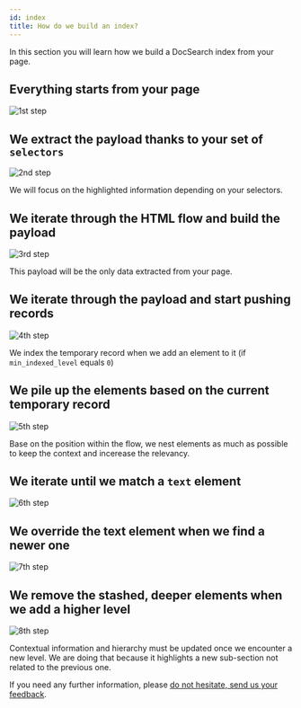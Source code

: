 ```yaml
---
id: index
title: How do we build an index?
---
```


In this section you will learn how we build a DocSearch index from your page.

## Everything starts from your page

<img src="https://docsearch.algolia.com/img/build_index/how_do_we_build_docsearch_index_1.png" alt="1st step"/>

## We extract the payload thanks to your set of `selectors`

<img src="https://docsearch.algolia.com/img/build_index/how_do_we_build_docsearch_index_2.png" alt="2nd step"/>

We will focus on the highlighted information depending on your selectors.

## We iterate through the HTML flow and build the payload

<img src="https://docsearch.algolia.com/img/build_index/how_do_we_build_docsearch_index_3.png" alt="3rd step"/>

This payload will be the only data extracted from your page.

## We iterate through the payload and start pushing records

<img src="https://docsearch.algolia.com/img/build_index/how_do_we_build_docsearch_index_4.png" alt="4th step"/>

We index the temporary record when we add an element to it (if
`min_indexed_level` equals `0`)

## We pile up the elements based on the current temporary record

<img src="https://docsearch.algolia.com/img/build_index/how_do_we_build_docsearch_index_5.png" alt="5th step"/>

Base on the position within the flow, we nest elements as much as possible to
keep the context and incerease the relevancy.

## We iterate until we match a `text` element

<img src="https://docsearch.algolia.com/img/build_index/how_do_we_build_docsearch_index_6.png" alt="6th step"/>

## We override the text element when we find a newer one

<img src="https://docsearch.algolia.com/img/build_index/how_do_we_build_docsearch_index_7.png" alt="7th step"/>

## We remove the stashed, deeper elements when we add a higher level

<img src="https://docsearch.algolia.com/img/build_index/how_do_we_build_docsearch_index_8.png" alt="8th step"/>

Contextual information and hierarchy must be updated once we encounter a new
level. We are doing that because it highlights a new sub-section not related to
the previous one.

If you need any further information, please [do not hesitate, send us your
feedback][1].

[1]: mailto:docsearch@algolia.com
